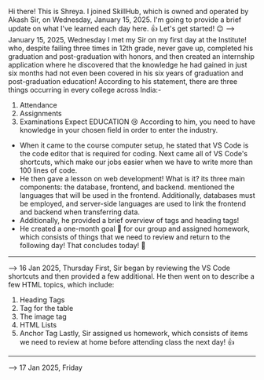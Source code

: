 Hi there! This is Shreya. I joined SkillHub, which is owned and operated by Akash Sir, on Wednesday, January 15, 2025.
I'm going to provide a brief update on what I've learned each day here. 👍
Let's get started! 😉
                                 --> January 15, 2025, Wednesday
I met my Sir on my first day at the Institute! who, despite failing three times in 12th grade, never gave up, completed his graduation and post-graduation with honors, and then created an internship application where he discovered that the knowledge he had gained in just six months had not even been covered in his six years of graduation and post-graduation education!
According to his statement, there are three things occurring in every college across India:-
1) Attendance
2) Assignments 
3) Examinations
Expect EDUCATION 😢
According to him, you need to have knowledge in your chosen field in order to enter the industry.
- When it came to the course computer setup, he stated that VS Code is the code editor that is required for coding. Next came all of VS Code's shortcuts, which make our jobs easier when we have to write more than 100 lines of code.
- He then gave a lesson on web development! What is it? its three main components: the database, frontend, and backend. mentioned the languages that will be used in the frontend. Additionally, databases must be employed, and server-side languages are used to link the frontend and backend when transferring data.
- Additionally, he provided a brief overview of tags and heading tags!
- He created a one-month goal 🎯 for our group and assigned homework, which consists of things that we need to review and return to the following day!
That concludes today! 🤞
-----------------------------------------------------------------------------------------------------------------------------------
--> 16 Jan 2025, Thursday
First, Sir began by reviewing the VS Code shortcuts and then provided a few additional.
He then went on to describe a few HTML topics, which include:
1) Heading Tags
2) Tag for the table
3) The image tag
4) HTML Lists
5) Anchor Tag
Lastly, Sir assigned us homework, which consists of items we need to review at home before attending class the next day! 👍
-----------------------------------------------------------------------------------------------------------------------------------
--> 17 Jan 2025, Friday
